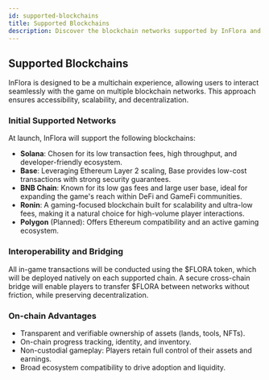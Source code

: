 ```yaml
---
id: supported-blockchains
title: Supported Blockchains
description: Discover the blockchain networks supported by InFlora and how the game enables multichain compatibility for seamless, decentralized gameplay.
---
```


## Supported Blockchains

InFlora is designed to be a multichain experience, allowing users to interact seamlessly with the game on multiple blockchain networks. This approach ensures accessibility, scalability, and decentralization.

### Initial Supported Networks

At launch, InFlora will support the following blockchains:

- **Solana**: Chosen for its low transaction fees, high throughput, and developer-friendly ecosystem.
- **Base**: Leveraging Ethereum Layer 2 scaling, Base provides low-cost transactions with strong security guarantees.
- **BNB Chain**: Known for its low gas fees and large user base, ideal for expanding the game's reach within DeFi and GameFi communities.
- **Ronin**: A gaming-focused blockchain built for scalability and ultra-low fees, making it a natural choice for high-volume player interactions.
- **Polygon** (Planned): Offers Ethereum compatibility and an active gaming ecosystem.

### Interoperability and Bridging

All in-game transactions will be conducted using the $FLORA token, which will be deployed natively on each supported chain. A secure cross-chain bridge will enable players to transfer $FLORA between networks without friction, while preserving decentralization.

### On-chain Advantages

- Transparent and verifiable ownership of assets (lands, tools, NFTs).
- On-chain progress tracking, identity, and inventory.
- Non-custodial gameplay: Players retain full control of their assets and earnings.
- Broad ecosystem compatibility to drive adoption and liquidity.
